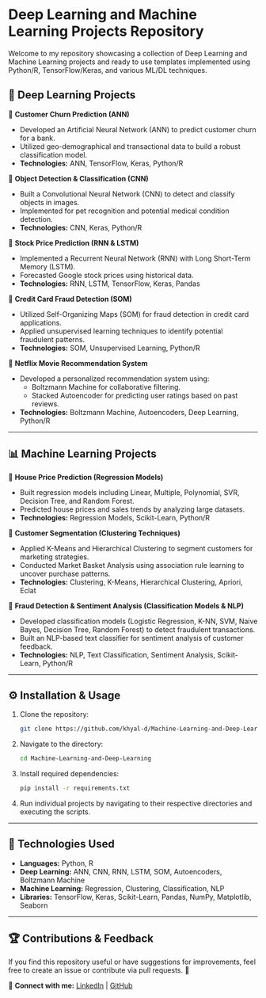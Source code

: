 # Deep Learning and Machine Learning Projects Repository

Welcome to my repository showcasing a collection of Deep Learning and Machine Learning projects and ready to use templates implemented using Python/R, TensorFlow/Keras, and various ML/DL techniques.

## 🚀 Deep Learning Projects

🔹 **Customer Churn Prediction (ANN)**  
- Developed an Artificial Neural Network (ANN) to predict customer churn for a bank.  
- Utilized geo-demographical and transactional data to build a robust classification model.  
- **Technologies:** ANN, TensorFlow, Keras, Python/R  

🔹 **Object Detection & Classification (CNN)**  
- Built a Convolutional Neural Network (CNN) to detect and classify objects in images.  
- Implemented for pet recognition and potential medical condition detection.  
- **Technologies:** CNN, Keras, Python/R  

🔹 **Stock Price Prediction (RNN & LSTM)**  
- Implemented a Recurrent Neural Network (RNN) with Long Short-Term Memory (LSTM).  
- Forecasted Google stock prices using historical data.  
- **Technologies:** RNN, LSTM, TensorFlow, Keras, Pandas  

🔹 **Credit Card Fraud Detection (SOM)**  
- Utilized Self-Organizing Maps (SOM) for fraud detection in credit card applications.  
- Applied unsupervised learning techniques to identify potential fraudulent patterns.  
- **Technologies:** SOM, Unsupervised Learning, Python/R  

🔹 **Netflix Movie Recommendation System**  
- Developed a personalized recommendation system using:  
  - Boltzmann Machine for collaborative filtering.  
  - Stacked Autoencoder for predicting user ratings based on past reviews.  
- **Technologies:** Boltzmann Machine, Autoencoders, Deep Learning, Python/R  

---

## 📊 Machine Learning Projects

🔹 **House Price Prediction (Regression Models)**  
- Built regression models including Linear, Multiple, Polynomial, SVR, Decision Tree, and Random Forest.  
- Predicted house prices and sales trends by analyzing large datasets.  
- **Technologies:** Regression Models, Scikit-Learn, Python/R  

🔹 **Customer Segmentation (Clustering Techniques)**  
- Applied K-Means and Hierarchical Clustering to segment customers for marketing strategies.  
- Conducted Market Basket Analysis using association rule learning to uncover purchase patterns.  
- **Technologies:** Clustering, K-Means, Hierarchical Clustering, Apriori, Eclat  

🔹 **Fraud Detection & Sentiment Analysis (Classification Models & NLP)**  
- Developed classification models (Logistic Regression, K-NN, SVM, Naive Bayes, Decision Tree, Random Forest) to detect fraudulent transactions.  
- Built an NLP-based text classifier for sentiment analysis of customer feedback.  
- **Technologies:** NLP, Text Classification, Sentiment Analysis, Scikit-Learn, Python/R  

---

## ⚙️ Installation & Usage

1. Clone the repository:  
   ```bash
   git clone https://github.com/khyal-d/Machine-Learning-and-Deep-Learning.git
   ```

2. Navigate to the directory:  
   ```bash
   cd Machine-Learning-and-Deep-Learning
   ```

3. Install required dependencies:  
   ```bash
   pip install -r requirements.txt
   ```

4. Run individual projects by navigating to their respective directories and executing the scripts.

---

## 📌 Technologies Used
- **Languages:** Python, R  
- **Deep Learning:** ANN, CNN, RNN, LSTM, SOM, Autoencoders, Boltzmann Machine  
- **Machine Learning:** Regression, Clustering, Classification, NLP  
- **Libraries:** TensorFlow, Keras, Scikit-Learn, Pandas, NumPy, Matplotlib, Seaborn  

---

## 🏆 Contributions & Feedback
If you find this repository useful or have suggestions for improvements, feel free to create an issue or contribute via pull requests. 🚀  

🔗 **Connect with me:** [LinkedIn](https://www.linkedin.com/in/khyal-deware-9651ba239/) | [GitHub](https://github.com/khyal-d/)
